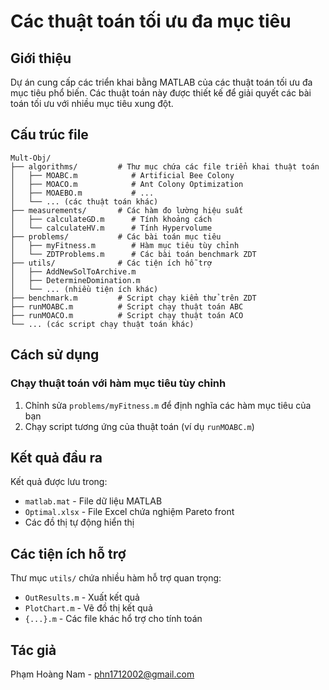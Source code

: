 # Các thuật toán tối ưu đa mục tiêu

## Giới thiệu

Dự án cung cấp các triển khai bằng MATLAB của các thuật toán tối ưu đa mục tiêu phổ biến. Các thuật toán này được thiết kế để giải quyết các bài toán tối ưu với nhiều mục tiêu xung đột.

## Cấu trúc file

```
Mult-Obj/
├── algorithms/         # Thư mục chứa các file triển khai thuật toán
│   ├── MOABC.m            # Artificial Bee Colony
│   ├── MOACO.m            # Ant Colony Optimization
│   ├── MOAEBO.m           # ...
│   └── ... (các thuật toán khác)
├── measurements/       # Các hàm đo lường hiệu suất
│   ├── calculateGD.m      # Tính khoảng cách 
│   └── calculateHV.m      # Tính Hypervolume
├── problems/           # Các bài toán mục tiêu
│   ├── myFitness.m        # Hàm mục tiêu tùy chỉnh
│   └── ZDTProblems.m      # Các bài toán benchmark ZDT
├── utils/              # Các tiện ích hỗ trợ
│   ├── AddNewSolToArchive.m
│   ├── DetermineDomination.m
│   └── ... (nhiều tiện ích khác)
├── benchmark.m         # Script chạy kiểm thử trên ZDT
├── runMOABC.m          # Script chạy thuật toán ABC
├── runMOACO.m          # Script chạy thuật toán ACO
└── ... (các script chạy thuật toán khác)
```

## Cách sử dụng

### Chạy thuật toán với hàm mục tiêu tùy chỉnh

1. Chỉnh sửa `problems/myFitness.m` để định nghĩa các hàm mục tiêu của bạn
2. Chạy script tương ứng của thuật toán (ví dụ `runMOABC.m`)

## Kết quả đầu ra

Kết quả được lưu trong:

- `matlab.mat` - File dữ liệu MATLAB
- `Optimal.xlsx` - File Excel chứa nghiệm Pareto front
- Các đồ thị tự động hiển thị

## Các tiện ích hỗ trợ

Thư mục `utils/` chứa nhiều hàm hỗ trợ quan trọng:

- `OutResults.m`  - Xuất kết quả
- `PlotChart.m`   - Vẽ đồ thị kết quả
- `{...}.m`         - Các file khác hổ trợ cho tính toán

## Tác giả

Phạm Hoàng Nam - phn1712002@gmail.com
